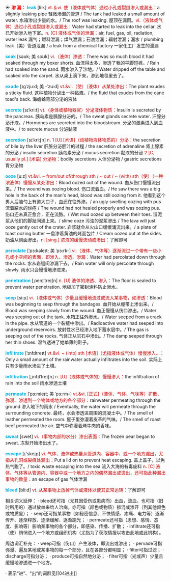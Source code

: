 ☀ <font color="red">**渗 漏：**</font>
<font color="sky blue">**leak**</font> [li:k] 
<font color="#c00000">vt.＆vi. 使（液体或气体）通过小孔或裂缝渗入或漏出：</font>a slightly leaking pipe 轻微渗漏的管道 / The tank had leaked a small amount of water. 水箱渗出少量的水。/ The roof was leaking. 屋顶在漏雨。<font color="#c00000">vi.（液体或气体）通过小孔或裂缝渗入或漏出：</font>Water had started to leak into the cellar. 水已开始渗入地下室。<font color="#c00000">n. [C] 液体或气体的泄漏：</font>air, fuel, gas, oil, radiation, water leak 漏气；燃料泄漏；煤气泄漏；石油泄漏；辐射泄漏；漏水 / plumbing leak（美）管道泄漏 / a leak from a chemical factory 一家化工厂发生的泄漏
               
<font color="sky blue">**soak**</font> [səʊk; 美 soʊk]
<font color="#c00000">vi.（液体）渗透：</font>There was so much blood it had soaked through my boxer shorts. 血流得太多，渗透了我的平脚短裤。/ Rain had soaked into the sand. 雨水渗入了沙地。/ Water dripped off the table and soaked into the carpet. 水从桌上滴下来，渗到地毯里去了。       
           
<font color="sky blue">**exude**</font> [ɪgˈzju:d; 美 -ˈzu:d]
<font color="#c00000">vt.&vi.（使）（液体）从某处渗出：</font>The plant exudes a sticky fluid. 这种植物分泌出一种黏液。/ the fluid that exudes from the cane toad's back. 海蟾蜍背部分泌的液体 
            
<font color="sky blue">**secrete**</font> [sɪˈkri:t]
<font color="#c00000">vt.（身体或植物器官）分泌液体物质：</font>Insulin is secreted by the pancreas. 胰岛素是胰腺分泌的。/ The sweat glands secrete water. 汗腺分泌汗液。/ Hormones are secreted into the bloodstream. 分泌的激素进入到血液中。/ to secrete mucus 分泌黏液          
           
<font color="sky blue">**secretion**</font> [sɪˈkri:ʃn]
<font color="#c00000">n. 1 [U] [术语]（动植物液体物质的）分泌：</font>the secretion of bile by the liver 肝脏分泌胆汁的过程 / the secretion of adrenaline 肾上腺素的分泌 / insulin secretion 胰岛素分泌 / mucus secretion 黏液的分泌 <font color="#c00000">2 [C, usually pl.] [术语] 分泌物：</font>bodily secretions 人体分泌物 / gastric secretions 胃分泌物

<font color="sky blue">**ooze**</font> [u:z]
<font color="#c00000">vt.&vi. ~ from/out of/through sth / ~ out / ~ (with) sth（使）（一种浓液体）慢慢从某处渗出：</font>Blood oozed out of the wound. 血从伤口慢慢流出来。/ The wound was oozing blood. 伤口流着血。/ He saw there was a big hole in the back of the man's head, blood was still oozing from it. 他看到这个男人后脑勺上有道大口子，血还在往外渗。/ an ugly swelling oozing with pus 流着脓水的烂疮 / The wound had not healed properly and was oozing pus. 伤口还未真正愈合，正在流脓。/ Wet mud oozed up between their toes. 湿泥浆从他们的脚趾间涌上来。/ slime ooze 污浊的泥浆渗出 / The lava will just ooze gently out of the crater. 岩浆就会从火山口缓缓涌流出来。/ a plate of toast oozing butter 一盘渗着黄油的烤面包片 / Cream oozed out at the sides. 奶油从侧面渗出。<font color="#c00000">n. [sing.] 浓液的缓慢流动或渗出：</font>了解即可
           
<font color="sky blue">**percolate**</font> [ˈpɜ:kəleɪt; 美 ˈpɜ:rk-]
<font color="#c00000">vi.（液体、气体等）逐渐流过一个带有一些小孔或小空间的表面，即渗入、渗透、渗漏：</font>Water had percolated down through the rocks. 水从岩缝间渗漏下去。/ Rain water will only percolate through slowly. 雨水只会慢慢地渗进来。
           
<font color="sky blue">**penetration**</font> [ˌpenɪˈtreɪʃn]
<font color="#c00000">n. [U] 液体的渗透、渗入：</font>The floor is sealed to prevent water penetration. 地板加了密封涂料防止渗水。

<font color="sky blue">**seep**</font> [si:p]
<font color="#c00000">vi.（液体或气体）少量且缓慢地流过或流入某事物，如渗透：</font>Blood was beginning to seep through the bandages. 血开始从绷带上渗出来。/ Blood was seeping slowly from the wound. 血正慢慢从伤口渗出。/ Water was seeping out of the tank. 水箱正往外渗水。/ Water seeped from a crack in the pipe. 水从管道的一个裂缝中渗出。/ Radioactive water had seeped into underground reservoirs. 放射性水已经渗入地下蓄水层中。/ The gas is seeping out of the rocks. 气体正从岩石中渗出。/ The damp seeped through her thin shoes. 湿气透进了她单薄的鞋子。
           
<font color="sky blue">**infiltrate**</font> [ˈɪnfɪltreɪt]
<font color="#c00000">vt.&vi. ~ (into) sth [术语]（尤指液体或气体）慢慢渗入…：</font>Only a small amount of the rainwater actually infiltrates into the soil. 实际上只有少量雨水渗进了土壤。           
           
<font color="sky blue">**infiltration**</font> [ˌɪnfɪlˈtreɪʃn]
<font color="#c00000">n. [U]（液体或气体的）慢慢渗入：</font>the infiltration of rain into the soil 雨水渗透土壤

<font color="sky blue">**permeate**</font> [ˈpɜ:mieɪt; 美 ˈpɜ:rm-]
<font color="#c00000">vt.&vi. [正式]（液体、气体、气味等）扩散、弥漫、渗透到一个物体或地方的各个部分：</font>rainwater permeating through the ground 渗入地下的雨水 / Eventually, the water will permeate through the surrounding concrete. 最终，水会渗透进周围的混凝土中。/ The smell of leather permeated the room. 屋子里弥漫着皮革的气味。/ The smell of roast beef permeated the air. 空气中弥漫着烤牛肉的香味。

<font color="sky blue">**sweat**</font> [swet] 
<font color="#c00000">vi.（事物内部的水分）渗出表面：</font>The frozen pear began to sweat. 冻梨开始渗出水了。

<font color="sky blue">**escape**</font> [ɪ'skeɪp] 
<font color="#c00000">vi. 气体、液体或热量从管道内、容器中、或一个地方漏出，尤指从孔洞或裂痕处漏出：</font>Put a lid on to prevent heat escaping. 盖上盖子，以免热气跑了。/ toxic waste escaping into the sea 流入大海的有毒废料 <font color="#c00000">n. [C] 液体、气体等从管道内、容器中或一个地方之内的偶然漏出或逸出，还可指此种漏出事物的数量：</font>an escape of gas 气体泄漏

<font color="sky blue">**bleed**</font> [bli:d] 
<font color="#c00000">vt. 从某事物上放掉气体或液体以使其正常运转：</font>了解即可

相关词义延伸：
· bleed还可指（尤其因受伤或患病而）出血，流血。也可指（旧时所用的）通过放血来给人治病。亦可指（颜色或物质）掺混或渗开（到其他颜色或物质里）；
· seep还可指某事物（如秘密信息、不快情感、疼痛、电力等）逐渐传开、逐渐释放、逐渐缓解、逐渐跑光；
· permeate还可指（思想、感情、态度、影响等）影响某事物的各个部分，即感染、传播、扩散；
· infiltrate还可指（使）悄悄进入一个地方或组织机构（尤指为了获取情报以攻击此地或此机构）。

周边词汇补充：
· weep可指（伤口）产生液体，即流出或渗出；
· pervade可指弥漫、遍及某地或某事物的每一个部分，且在各部分都明显；
· filter可指过滤；
· discharge可指分泌；
· produce可指自然地分泌；
· filter可指（光或声）少量且缓慢地渗透进一个地方。

· 表示“进”、“出”的词群见[[04进出]]
